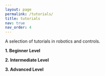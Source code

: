 ```yaml
---
layout: page
permalink: /tutorials/
title: tutorials
nav: true
nav_order: 4
---
```


A selection of tutorials in robotics and controls.

**1. Beginner Level**


**2. Intermediate Level**


**3. Advanced Level**
